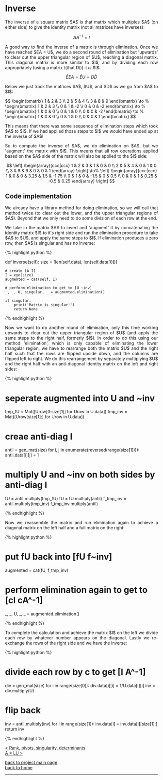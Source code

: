 # Inverse
<div style="text-align: justify">
<p>The inverse of a square matrix $A$ is that matrix which multiples $A$ (on
either side) to give the identity matrix (not all matrices have inverses):</p>
</div>

$$
AA^{-1} = I
$$

<div style="text-align: justify">
<p>A good way to find the inverse of a matrix is through elimination. Once we
have reached $EA = U$, we do a second round of elimination but 'upwards' to
clear out the upper triangular region of $U$, reaching a diagonal matrix. This
diagonal matrix is more similar to $I$, and by dividing each row appropriately
(using a matrix \(\hat D\)) it <i>is</i> $I$:</p>
</div>

$$ 
\hat EEA = \hat EU = D\hat D
$$

<div style="text-align: justify">
<p>Below we just track the matrices $A$, $U$, and $D$ as we go from $A$ to
$I$:</p>
</div>
$$
  \begin{bmatrix}
    1 & 2 & 3 \\
    2 & 5 & 4 \\
    3 & 8 & 9
  \end{bmatrix} \to %
  \begin{bmatrix}
    1 & 2 & 3 \\
    0 & 1 & -2 \\
    0 & 0 & -2
  \end{bmatrix} \to %
  \begin{bmatrix}
    1 & 0 & 0 \\
    0 & 1 & 0 \\
    0 & 0 & -2
  \end{bmatrix} \to %
  \begin{bmatrix}
    1 & 0 & 0 \\
    0 & 1 & 0 \\
    0 & 0 & 1
  \end{bmatrix}
$$

<div style="text-align: justify">
<p>This means that there was some sequence of elimination steps which took $A$
to $I$. If we had applied those steps to $I$ we would have ended up at the
inverse of $A$!</p>

<p>So to compute the inverse of $A$, we do elimination on $A$, but we 'augment'
the matrix with $I$. This means that all row operations applied based on the
$A$ side of the matrix will also be applied to the $I$ side:</p>
</div>

$$ \left[
  \begin{array}{ccc|ccc}
    1 & 2 & 3 & 1 & 0 & 0 \\
    2 & 5 & 4 & 0 & 1 & 0 \\
    3 & 8 & 9 & 0 & 0 & 1  
  \end{array} 
  \right] \to%
  \left[
  \begin{array}{ccc|ccc}
    1 & 0 & 0 & 3.25 & 1.5 & -1.75 \\
    0 & 1 & 0 & -1.5 & 0 & 0.5 \\
    0 & 0 & 1 & 0.25 & -0.5 & 0.25
  \end{array} 
  \right]
$$

## Code implementation
<div style="text-align: justify">
<p>We already have a library method for doing elimination, so we will call that
method twice (to clear out the lower, and the upper triangular regions of $A$).
Beyond that we only need to do some division of each row at the end.</p>

<p>We take in the matrix $A$ to invert and 'augment' it by concatenating the
identity matrix $I$ to it's right side and run the elimination procedure to
take $A$ to $U$, and apply the same steps to $I$. If elimination produces a
zero row, then $A$ is singular and has no inverse:</p>
</div>

{% highlight python %}

def inverse(self):
     size = [len(self.data), len(self.data[0])]

    # create [A I]
    I = eye(size)
    augmented = cat(self, I)

    # perform elimination to get to [U ~inv]
    _, _, U, singular, _ = augmented.elimination()

    if singular:
        print('Matrix is singular!')
        return None

{% endhighlight %}

<div style="text-align: justify">
<p>Now we want to do another round of elimination, only this time working
upwards to clear out the upper triangular region of $U$ (and apply the same
steps to the right half, formerly $I$). In order to do this using our method
'elimination', which is only capable of eliminating the lower triangular
region, we have to rearrange both the matrix $U$ and the right half such that
the rows are flipped upside down, and the columns are flipped left to right. We
do this rearrangement by separately multiplying $U$ and the right half with an
anti-diagonal identity matrix on the left and right sides:</p>
</div>

{% highlight python %}

# seperate augmented into U and ~inv
tmp_fU = Mat([Urow[0:size[1]] for Urow in U.data])
tmp_inv = Mat([Urow[size[1]:] for Urow in U.data])

# creae anti-diag I
antiI = gen_mat(size)
for i, j in enumerate(reversed(range(size[1]))):
    antiI.data[i][j] = 1

# multiply U and ~inv on both sides by anti-diag I
fU = antiI.multiply(tmp_fU)
fU = fU.multiply(antiI)
f_tmp_inv = antiI.multiply(tmp_inv)
f_tmp_inv.multiply(antiI)

{% endhighlight %}

<div style="text-align: justify">
<p>Now we reassemble the matrix and run elimination again to achieve a diagonal
matrix on the left half and a full matrix on the right:</p>
</div>

{% highlight python %}

# put fU back into [fU  f~inv]
augmented = cat(fU, f_tmp_inv)

# perform elimination again to get to [cI cA^-1]
_, _, U, _, _ = augmented.elimination()

{% endhighlight %}

<div style="text-align: justify">
<p>To complete the calculation and achieve the matrix $I$ on the left we divide
each row by whatever number appears on the diagonal. Lastly we re-exchange the
rows of the right side and we have the inverse:</p>
</div>

{% highlight python %}

# divide each row by c to get [I A^-1]
div = gen_mat(size)
for i in range(size[0]):
    div.data[i][i] = 1/U.data[i][i]
inv = div.multiply(U)

# flip back
inv = antiI.multiply(inv)
for i in range(size[1]):
    inv.data[i] = inv.data[i][size[1]:]
return inv

{% endhighlight %}

[< Rank, pivots, singularity, determinants](./rank_piv_sing_det.md)\
[A = LU >](./lu_factorisation.md)

[back to project main page](./numpy_from_scratch.md)\
[back to home](../index.md)

---
<script src="https://utteranc.es/client.js"
        repo="Matt-A-Bennett/Matt-A-Bennett.github.io"
        issue-term="https://matt-a-bennett.github.io/numpy_from_scratch/inverse.html"
        theme="github-light"
        crossorigin="anonymous"
        async>
</script>

